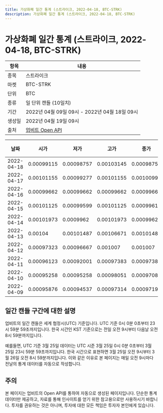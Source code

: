```yaml
---
title: 가상화폐 일간 통계 (스트라이크, 2022-04-18, BTC-STRK)
description: 가상화폐 일간 통계 (스트라이크, 2022-04-18, BTC-STRK)
---
```



가상화폐 일간 통계 (스트라이크, 2022-04-18, BTC-STRK)
===

|항목|내용|
|--|--|
|종목|스트라이크|
|마켓|BTC-STRK|
|단위|BTC|
|종류|일 단위 캔들 (10일치)|
|기간|2022년 04월 09일 09시 - 2022년 04월 18일 09시|
|생성일|2022년 04월 19일 09시|
|출처|[업비트 Open API](https://docs.upbit.com)|


|날짜|시가|저가|고가|종가|비고|
|--|--|--|--|--|--|
|2022-04-18|0.00099115|0.00098757|0.00103145|0.00098757|    |
|2022-04-17|0.00101155|0.00099277|0.00101155|0.0010099|    |
|2022-04-16|0.00099662|0.00099662|0.00099662|0.00099662|    |
|2022-04-15|0.00101125|0.00099599|0.00101125|0.00099614|    |
|2022-04-14|0.00101973|0.0009962|0.00101973|0.0009962|    |
|2022-04-13|0.00104|0.00101487|0.00106671|0.00101487|    |
|2022-04-12|0.00097323|0.00096667|0.001007|0.001007|    |
|2022-04-11|0.00096123|0.00092001|0.00097383|0.00097383|    |
|2022-04-10|0.00095258|0.00095258|0.00098051|0.00097083|    |
|2022-04-09|0.00095876|0.00094537|0.00097314|0.00097191|    |


일간 캔들 구간에 대한 설명
---


업비트의 일간 캔들은 세계 협정시(UTC) 기준입니다. 
UTC 기준 0시 0분 0초부터 23시 59분 59초까지입니다. 
한국 시간인 KST 기준으로는 전일 오전 9시부터 다음날 오전 8시 59분까지입니다. 


예를들면, UTC 기준 3월 25일 데이터는 UTC 시준 3월 25일 0시 0분 0초부터 3월 25일 23시 59분 59초까지입니다. 
한국 시간으로 표현하면 3월 25일 오전 9시부터 3월 26일 오전 8시 59분까지입니다. 
이와 같은 이유로 본 페이지는 매일 오전 9시마다 전날의 통계 데이터를 자동으로 작성합니다. 


주의
---


본 페이지는 업비트의 Open API를 통하여 자동으로 생성된 페이지입니다. 
단순한 통계 데이터만 제공하고, 자료를 통해 인사이트를 얻기 위한 참고용으로만 사용하시기 바랍니다. 
투자를 권유하는 것은 아니며, 투자에 대한 모든 책임은 투자자 본인에게 있습니다. 
